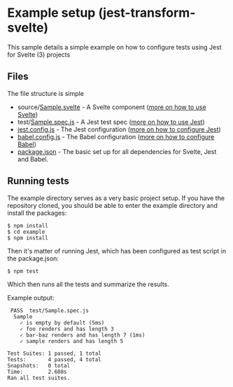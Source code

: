 # Example setup (jest-transform-svelte)

This sample details a simple example on how to configure tests using Jest for Svelte (3) projects

## Files

The file structure is simple

-   source/[Sample.svelte](source/Sample.svelte) - A Svelte component ([more on how to use Svelte](https://svelte.dev/))
-   test/[Sample.spec.js](test/Sample.spec.js) - A Jest test spec ([more on how to use Jest](https://jestjs.io))
-   [jest.config.js](jest.config.js) - The Jest configuration ([more on how to configure Jest](https://jestjs.io/docs/en/configuration))
-   [babel.config.js](babel.config.js) - The Babel configuration ([more on how to configure Babel](https://babeljs.io/docs/en/configuration))
-   [package.json](package.json) - The basic set up for all dependencies for Svelte, Jest and Babel.

## Running tests

The example directory serves as a very basic project setup. If you have the repository cloned, you should be able to enter the example directory and install the packages:

```
$ npm install
$ cd example
$ npm install
```

Then it's matter of running Jest, which has been configured as test script in the package.json:

```
$ npm test
```

Which then runs all the tests and summarize the results.

Example output:

```
 PASS  test/Sample.spec.js
  Sample
    ✓ is empty by default (5ms)
    ✓ foo renders and has length 3
    ✓ bar-baz renders and has length 7 (1ms)
    ✓ sample renders and has length 5

Test Suites: 1 passed, 1 total
Tests:       4 passed, 4 total
Snapshots:   0 total
Time:        2.608s
Ran all test suites.
```
